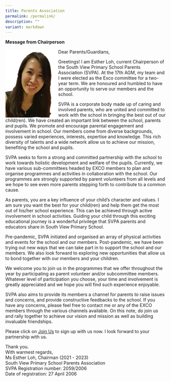 ```yaml
---
title: Parents Association
permalink: /permalink/
description: ""
variant: markdown
---
```

<p><strong>Message from Chairperson</strong></p>
<img style="width: 33%;" src="/images/esther.jpeg" align="left">
<p>Dear Parents/Guardians,</p>
<p>Greetings! I am Esther Loh, current Chairperson of the South View Primary School Parents Association (SVPA). At the 17th AGM, my team and I were elected as the Exco committee for a two-year term. We are honoured and humbled to have an opportunity to serve our members and the school.</p>
<p>SVPA is a corporate body made up of caring and involved parents, who are united and committed to work with the school in bringing the best out of our child(ren). We have created an important link between the school, parents and pupils. We promote and encourage parental engagement and involvement in school. Our members come from diverse backgrounds, possess varied experiences, interests, expertise and knowledge. This rich diversity of talents and a wide network allow us to achieve our mission, benefiting the school and pupils.</p>
<p>SVPA seeks to form a strong and committed partnership with the school to work towards holistic development and welfare of the pupils. Currently, we have various sub-committees headed by EXCO members to plan and organise programmes and activities in collaboration with the school. Our programmes are strongly supported by parent volunteers from all levels and we hope to see even more parents stepping forth to contribute to a common cause.</p>
<p>As parents, you are a key influence of your child’s character and values. I am sure you want the best for your child(ren) and help them get the most out of his/her school experience. This can be achieved through active involvement in school activities. Guiding your child through this exciting educational journey is a wonderful privilege that SVPA parents and educators share in South View Primary School.</p>
<p>Pre-pandemic, SVPA initiated and organised an array of physical activities and events for the school and our members. Post-pandemic, we have been trying out new ways that we can take part in to support the school and our members. We also look forward to exploring new opportunities that allow us to bond together with our members and your children.</p>
<p>We welcome you to join us in the programmes that we offer throughout the year by participating as parent volunteer and/or subcommittee members. Whatever level of participation you choose, your time and involvement is greatly appreciated and we hope you will find such experience enjoyable.</p>
<p>SVPA also aims to provide its members a channel for parents to raise issues and concerns, and provide constructive feedbacks to the school. If you have any concerns, please feel free to contact me or any of the EXCO members through the various channels available. On this note, do join us and rally together to achieve our vision and mission as well as building invaluable friendships.</p>
<p>Please click on&nbsp;<a href="/our-partners/parents-association/about-svpa/join-us" target="_blank" rel="noopener">Join Us</a>&nbsp;to sign up with us now. I look forward to your partnership with us.</p>
<p>Thank you.<br>With warmest regards,<br>Ms Esther Loh, Chairman (2021 - 2023)<br>South View Primary School Parents Association<br>SVPA Registration number: 2059/2006<br>Date of registration: 27 April 2006</p>